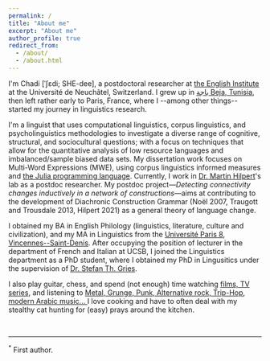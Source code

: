 ```yaml
---
permalink: /
title: "About me"
excerpt: "About me"
author_profile: true
redirect_from: 
  - /about/
  - /about.html
---
```


I'm Chadi [ˈʃɛdi; SHE-dee], a postdoctoral researcher  at <a href="https://www.unine.ch/anglais" target="_blank">the English Institute</a> at the Université de Neuchâtel, Switzerland. I grew up in 
<a href="https://en.wikipedia.org/wiki/B%C3%A9ja" target="_blank">باجة Beja, Tunisia</a>, then left rather early to Paris, France, where I --among other things-- started my journey in linguistics research. 

I'm a linguist that uses computational linguistics, corpus linguistics, and psycholinguistics methodologies to investigate a diverse range of cognitive, structural, and sociocultural questions; with a focus on techniques that allow for the quantitative analysis of low resource languages and imbalanced/sample biased data sets. My dissertation work focuses on Multi-Word Expressions (MWE), using corpus linguistics informed measures and <a href="https://julialang.org/" target="_blank">the Julia programming language</a>. Currently, I work in <a href="https://www.unine.ch/biographie/martin-hilpert" target="_blank">Dr. Martin Hilpert</a>'s lab as a postdoc researcher. My postdoc project—*Detecting connectivity changes inductively in a network of constructions*—aims at contributing to the development of Diachronic Construction Grammar (Noël 2007, Traugott and Trousdale 2013, Hilpert 2021) as a general theory of language change.

I obtained my BA in English Philology (linguistics, literature, culture and civilization), and my MA in Linguistics from the <a href="https://www.univ-paris8.fr/" target="_blank">Université Paris 8, Vincennes--Saint-Denis</a>. After occupying the position of lecturer in the department of French and Italian at UCSB, I joined the Linguistics department as a PhD student, where I obtained my PhD in Lingusitics under the supervision of <a href="https://www.stgries.info" target="_blank">Dr. Stefan Th. Gries</a>.

I also play guitar, chess, and spend (not enough) time watching <a href="https://letterboxd.com/enahoua/films/" target="_blank">films, TV series</a>, and listening to <a href="https://open.spotify.com/user/w799hdeiwu9qtl0ffcs8c0yxk?si=5e0b0eba5d794691" target="_blank">Metal, Grunge, Punk, Alternative rock, Trip-Hop, modern Arabic music... </a> I love cooking and have to often deal with my stealthy cat hunting for (easy) prays around the kitchen.


<br>
<hr/>
<sup>*</sup> First author.
